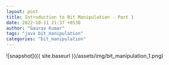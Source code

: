 ```yaml
---
layout: post
title: Introduction to Bit Manipulation - Part 1
date: 2022-10-11 21:37 +0530
author: "Gaurav Kumar"
tags: "java bit_manipulation"
categories: "bit_manipulation"
---
```


![snapshot]({{ site.baseurl }}/assets/img/bit_manipulation_1.png)
